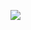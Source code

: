 <img align="middle" 
    src="[https://github.com/NguyenDangXuanLinh/The-Pizza-Analysis-Report-with-PowerBI-SQL/blob/main/Pizza%20Analysis%202.png](https://github.com/NguyenDangXuanLinh/Netflix-Data-Analysis/blob/main/rating_plot1.png)">
